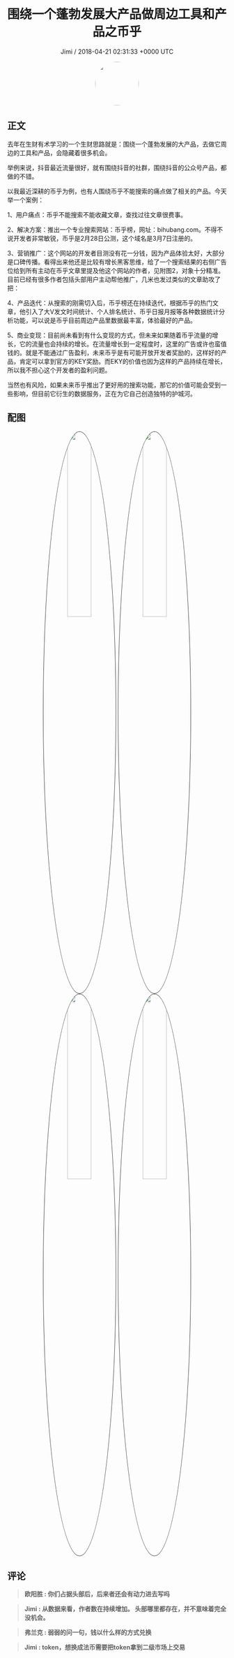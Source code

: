 <h1 align="center">围绕一个蓬勃发展大产品做周边工具和产品之币乎</h1>
<p align="center">
    <a>Jimi / 2018-04-21 02:31:33 &#43;0000 UTC</a>
</p>

<div align="center">
    <img src="https://images.zsxq.com/FiWv5yIogjugrkjGNdMOpLbJJQQg?e=1590940799&amp;token=kIxbL07-8jAj8w1n4s9zv64FuZZNEATmlU_Vm6zD:3hf7dVV6u5P9ulK0iGgaBqJE7yo=" width="100" height="100" style="border:1px solid;border-radius:50%; color:#ffffff"/>
</div>

## 正文

<div>
 去年在生财有术学习的一个生财思路就是：围绕一个蓬勃发展的大产品，去做它周边的工具和产品，会隐藏着很多机会。

举例来说，抖音最近流量很好，就有围绕抖音的社群，围绕抖音的公众号产品，都做的不错。

以我最近深耕的币乎为例，也有人围绕币乎不能搜索的痛点做了相关的产品。今天举一个案例：

1、用户痛点：币乎不能搜索不能收藏文章，查找过往文章很费事。

2、解决方案：推出一个专业搜索网站：币乎榜，网址：bihubang.com。不得不说开发者非常敏锐，币乎是2月28日公测，这个域名是3月7日注册的。

3、营销推广：这个网站的开发者目测没有花一分钱，因为产品体验太好，大部分是口碑传播。看得出来他还是比较有增长黑客思维，给了一个搜索结果的右侧广告位给到所有主动在币乎文章里提及他这个网站的作者，见附图2，对象十分精准。目前已经有很多作者包括头部用户主动帮他推广，几米也发过类似的文章助攻了把：

4、产品迭代：从搜索的刚需切入后，币乎榜还在持续迭代，根据币乎的热门文章，他引入了大V发文时间统计、个人排名统计、币乎日报月报等各种数据统计分析功能，可以说是币乎目前周边产品里数据最丰富，体验最好的产品。

5、商业变现：目前尚未看到有什么变现的方式，但未来如果随着币乎流量的增长，它的流量也会持续的增长。在流量增长到一定程度时，这里的广告或许也蛮值钱的。就是不能通过广告盈利，未来币乎是有可能开放开发者奖励的，这样好的产品，肯定可以拿到官方的KEY奖励。而EKY的价值也因为这样的产品持续在增长，所以我不担心这个开发者的盈利问题。

当然也有风险，如果未来币乎推出了更好用的搜索功能，那它的价值可能会受到一些影响，但目前它衍生的数据服务，正在为它自己创造独特的护城河。
</div>

## 配图
<div class="image" align="center">

<img src="https://images.zsxq.com/Fl3p2nfjg65XRen2n5m-JHWI8PmF?imageMogr2/auto-orient/thumbnail/800x/format/jpg/blur/1x0/quality/75&amp;e=1590940799&amp;token=kIxbL07-8jAj8w1n4s9zv64FuZZNEATmlU_Vm6zD:9zduAAfuleOXNeq8ju-hlo0SeuI=" width="33%" height="33%" style="border:1px solid;border-radius:50%; color:#3c3f41"/>

<img src="https://images.zsxq.com/FuBQQPB4OtX1l6zHvHA7bZKcN3-c?e=1590940799&amp;token=kIxbL07-8jAj8w1n4s9zv64FuZZNEATmlU_Vm6zD:wjYPh5ds_qSzL627jaFgB_XA2LI=" width="33%" height="33%" style="border:1px solid;border-radius:50%; color:#3c3f41"/>

<img src="https://images.zsxq.com/FugPixZcHZO27QQEXT0lP32wxl9L?imageMogr2/auto-orient/thumbnail/800x/format/jpg/blur/1x0/quality/75&amp;e=1590940799&amp;token=kIxbL07-8jAj8w1n4s9zv64FuZZNEATmlU_Vm6zD:BmGNmhfDwRPdGH9Kwl_yCM3RgKA=" width="33%" height="33%" style="border:1px solid;border-radius:50%; color:#3c3f41"/>

<img src="https://images.zsxq.com/FmuPlXbGNWejE5brsLBRCWpNwb9l?imageMogr2/auto-orient/thumbnail/800x/format/jpg/blur/1x0/quality/75&amp;e=1590940799&amp;token=kIxbL07-8jAj8w1n4s9zv64FuZZNEATmlU_Vm6zD:BvwNIKY4rllom_qJXjWfMJy0eiY=" width="33%" height="33%" style="border:1px solid;border-radius:50%; color:#3c3f41"/>

</div>

## 评论

<div align="left">
<div>

<blockquote >
<span> <strong>欧阳胜 : 你们占据头部后，后来者还会有动力进去写吗 </strong></span>
</blockquote>

<blockquote >
<span> <strong>Jimi : 从数据来看，作者数在持续增加。
头部哪里都存在，并不意味着完全没机会。 </strong></span>
</blockquote>

<blockquote >
<span> <strong>弗兰克 : 弱弱的问一句，钱以什么样的方式兑换 </strong></span>
</blockquote>

<blockquote >
<span> <strong>Jimi : token，想换成法币需要把token拿到二级市场上交易 </strong></span>
</blockquote>

</div>
</div>
